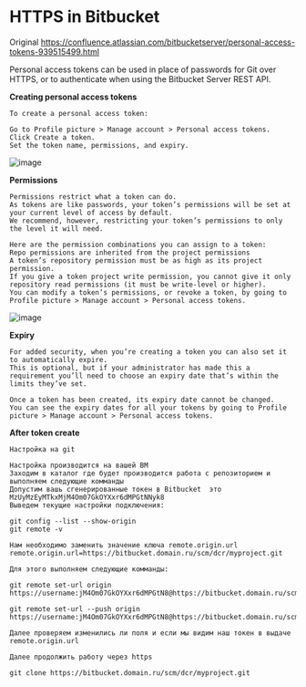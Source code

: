 # HTTPS in Bitbucket

Original  https://confluence.atlassian.com/bitbucketserver/personal-access-tokens-939515499.html

Personal access tokens can be used in place of passwords for Git over HTTPS, or to authenticate when using the Bitbucket Server REST API.

**Creating personal access tokens**
```
To create a personal access token:

Go to Profile picture > Manage account > Personal access tokens.
Click Create a token. 
Set the token name, permissions, and expiry.
```
![image](https://user-images.githubusercontent.com/62062799/131636818-f8d639a1-3b31-40be-ac96-c7dbd0631572.png)


**Permissions**
```
Permissions restrict what a token can do. 
As tokens are like passwords, your token’s permissions will be set at your current level of access by default. 
We recommend, however, restricting your token’s permissions to only the level it will need.

Here are the permission combinations you can assign to a token:
Repo permissions are inherited from the project permissions
A token’s repository permission must be as high as its project permission.
If you give a token project write permission, you cannot give it only repository read permissions (it must be write-level or higher).
You can modify a token’s permissions, or revoke a token, by going to Profile picture > Manage account > Personal access tokens.
```
![image](https://user-images.githubusercontent.com/62062799/131636969-e15ac3c4-26cf-4350-b83d-afae97ad20e5.png)


**Expiry**
```
For added security, when you’re creating a token you can also set it to automatically expire. 
This is optional, but if your administrator has made this a requirement you’ll need to choose an expiry date that’s within the limits they’ve set.

Once a token has been created, its expiry date cannot be changed. 
You can see the expiry dates for all your tokens by going to Profile picture > Manage account > Personal access tokens.
```


**After token create**
```
Настройка на git

Настройка производится на вашей ВМ
Заходим в каталог где будет производится работа с репозиторием и выполняем следующие комманды
Допустим вашь сгенерированные токен в Bitbucket  это  MzUyMzEyMTkxMjM4Om07GkOYXxr6dMPGtNNyk8
Выведем текущие настройки подключения:

git config --list --show-origin
git remote -v
```
```
Нам необходимо заменить значение ключа remote.origin.url   remote.origin.url=https://bitbucket.domain.ru/scm/dcr/myproject.git

Для этого выполняем следующие комманды:

git remote set-url origin https://username:jM4Om07GkOYXxr6dMPGtN8@https://bitbucket.domain.ru/scm/dcr/myproject.git

git remote set-url --push origin https://username:jM4Om07GkOYXxr6dMPGtN8@https://bitbucket.domain.ru/scm/dcr/myproject.git
```

```
Далее проверяем изменились ли поля и если мы видим наш токен в выдаче remote.origin.url 

Далее продолжить работу через https

git clone https://bitbucket.domain.ru/scm/dcr/myproject.git
```
